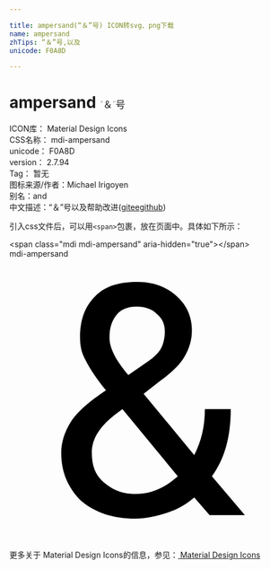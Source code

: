 ```yaml
---

title: ampersand(“＆”号) ICON转svg、png下载
name: ampersand
zhTips: “＆”号,以及
unicode: F0A8D

---
```


# ampersand  <small style="font-size: 60%;font-weight: 100">“＆”号</small>


<div class="detail-page">
<p>
<span>
ICON库：
<span class="badge-secondary badge">Material Design Icons</span> 
</span>
<br/>
<span>
CSS名称：
<span class="badge-secondary badge">mdi-ampersand</span> 
</span>
<br/>
<span>
unicode：
<span class="badge-secondary badge">F0A8D</span> 
</span>
<br/>
<span>
version：
<span class="badge-secondary badge">2.7.94</span> 
</span>
<br/>
<span>Tag：
<span class="badge-light badge">暂无</span>
</span>
<br/>
<span>图标来源/作者：<span class="badge-light badge">Michael Irigoyen</span></span> 
<br/>
<span>别名：<span class="badge-light badge">and</span></span><br/><span class="zh-detail">中文描述：<span class="badge-primary badge">“＆”号</span><span class="badge-primary badge">以及</span><span class="help-link"><span>帮助改进</span>(<a href="https://gitee.com/liuwave/icon-helper/edit/master/json/material/ampersand.json" target="_blank" rel="noopener noreferrer">gitee</a><a href="https://github.com/liuwave/icon-helper/edit/master/json/material/ampersand.json" target="_blank" rel="noopener noreferrer">github</a></span>)</span><br/>
</p>
</div>
<div class="alert alert-dark">
  <i class="mdi mdi-ampersand mdi-48px"></i>
  <i class="mdi mdi-ampersand mdi-36px"></i>
  <i class="mdi mdi-ampersand mdi-24px"></i>
  <i class="mdi mdi-ampersand mdi-18px"></i>
</div>
<div>
  <p>引入css文件后，可以用<code>&lt;span&gt;</code>包裹，放在页面中。具体如下所示：    
  </p>
  <div class="alert alert-primary" style="font-size: 14px">
    &lt;span class="mdi mdi-ampersand" aria-hidden="true"&gt;&lt;/span&gt;
    <copy-btn content='<span class="mdi mdi-ampersand" aria-hidden="true"></span>'></copy-btn>
  </div>
  <div class="alert alert-secondary">
    <i class="mdi mdi-ampersand"
    style="font-size: 24px"
    aria-hidden="true"></i> mdi-ampersand
    <copy-btn content="mdi-ampersand" btn-title="复制图标名称"></copy-btn>
  </div>
</div>
<div id="svg" class="svg-wrap">
<svg xmlns="http://www.w3.org/2000/svg" viewBox="0 0 24 24"><path d="M4.4,16.5C4.4,15.6 4.7,14.7 5.2,13.9C5.7,13.1 6.7,12.2 8.2,11.2C7.3,10.1 6.8,9.3 6.5,8.7C6.1,8 6,7.4 6,6.7C6,5.2 6.4,4.1 7.3,3.2C8.2,2.3 9.4,2 10.9,2C12.2,2 13.3,2.4 14.2,3.2C15.1,4 15.5,5 15.5,6.1C15.5,6.9 15.3,7.6 14.9,8.3C14.5,9 13.8,9.7 12.8,10.4L11.4,11.5L15.7,16.7C16.3,15.5 16.6,14.3 16.6,12.8H18.8C18.8,15.1 18.3,17 17.2,18.5L20,21.8H17L15.7,20.3C15,20.9 14.3,21.3 13.4,21.6C12.5,21.9 11.6,22.1 10.7,22.1C8.8,22.1 7.3,21.6 6.1,20.6C5,19.5 4.4,18.2 4.4,16.5M10.7,20C12,20 13.2,19.5 14.3,18.5L9.6,12.8L9.2,13.1C7.7,14.2 7,15.3 7,16.5C7,17.6 7.3,18.4 8,19C8.7,19.6 9.5,20 10.7,20M8.5,6.7C8.5,7.6 9,8.6 10.1,9.9L11.7,8.8C12.3,8.4 12.7,8 12.9,7.6C13.1,7.2 13.2,6.7 13.2,6.2C13.2,5.6 13,5.1 12.5,4.7C12.1,4.3 11.5,4.1 10.8,4.1C10.1,4.1 9.5,4.3 9.1,4.8C8.7,5.3 8.5,5.9 8.5,6.7Z" /></svg>
</div>
<detail full-name='mdi-ampersand'></detail>
    
<div><p>更多关于 Material Design Icons的信息，参见：<a target="_blank" href="https://iconhelper.cn/material.html"> Material Design Icons</a>
</p></div>
